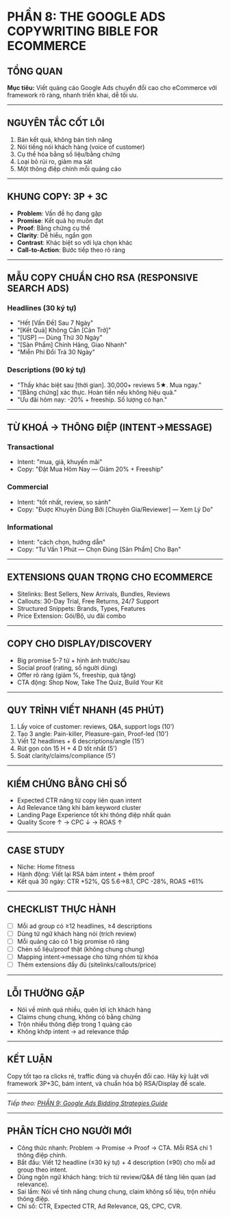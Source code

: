 # PHẦN 8: THE GOOGLE ADS COPYWRITING BIBLE FOR ECOMMERCE

## TỔNG QUAN
**Mục tiêu:** Viết quảng cáo Google Ads chuyển đổi cao cho eCommerce với framework rõ ràng, nhanh triển khai, dễ tối ưu.

---

## NGUYÊN TẮC CỐT LÕI
1. Bán kết quả, không bán tính năng  
2. Nói tiếng nói khách hàng (voice of customer)  
3. Cụ thể hóa bằng số liệu/bằng chứng  
4. Loại bỏ rủi ro, giảm ma sát  
5. Một thông điệp chính mỗi quảng cáo

---

## KHUNG COPY: 3P + 3C
- **Problem**: Vấn đề họ đang gặp  
- **Promise**: Kết quả họ muốn đạt  
- **Proof**: Bằng chứng cụ thể  
- **Clarity**: Dễ hiểu, ngắn gọn  
- **Contrast**: Khác biệt so với lựa chọn khác  
- **Call-to-Action**: Bước tiếp theo rõ ràng

---

## MẪU COPY CHUẨN CHO RSA (RESPONSIVE SEARCH ADS)

### Headlines (30 ký tự)
- "Hết [Vấn Đề] Sau 7 Ngày"
- "[Kết Quả] Không Cần [Cản Trở]"
- "[USP] — Dùng Thử 30 Ngày"
- "[Sản Phẩm] Chính Hãng, Giao Nhanh"
- "Miễn Phí Đổi Trả 30 Ngày"

### Descriptions (90 ký tự)
- "Thấy khác biệt sau [thời gian]. 30,000+ reviews 5★. Mua ngay."
- "[Bằng chứng] xác thực. Hoàn tiền nếu không hiệu quả."
- "Ưu đãi hôm nay: -20% + freeship. Số lượng có hạn."

---

## TỪ KHOÁ → THÔNG ĐIỆP (INTENT→MESSAGE)

### Transactional
- Intent: "mua, giá, khuyến mãi"  
- Copy: "Đặt Mua Hôm Nay — Giảm 20% + Freeship"

### Commercial
- Intent: "tốt nhất, review, so sánh"  
- Copy: "Được Khuyên Dùng Bởi [Chuyên Gia/Reviewer] — Xem Lý Do"

### Informational
- Intent: "cách chọn, hướng dẫn"  
- Copy: "Tư Vấn 1 Phút — Chọn Đúng [Sản Phẩm] Cho Bạn"

---

## EXTENSIONS QUAN TRỌNG CHO ECOMMERCE
- Sitelinks: Best Sellers, New Arrivals, Bundles, Reviews
- Callouts: 30-Day Trial, Free Returns, 24/7 Support
- Structured Snippets: Brands, Types, Features
- Price Extension: Gói/Bộ, ưu đãi combo

---

## COPY CHO DISPLAY/DISCOVERY
- Big promise 5-7 từ + hình ảnh trước/sau  
- Social proof (rating, số người dùng)  
- Offer rõ ràng (giảm %, freeship, quà tặng)  
- CTA động: Shop Now, Take The Quiz, Build Your Kit

---

## QUY TRÌNH VIẾT NHANH (45 PHÚT)
1) Lấy voice of customer: reviews, Q&A, support logs (10')  
2) Tạo 3 angle: Pain-killer, Pleasure-gain, Proof-led (10')  
3) Viết 12 headlines + 6 descriptions/angle (15')  
4) Rút gọn còn 15 H + 4 D tốt nhất (5')  
5) Soát clarity/claims/compliance (5')

---

## KIỂM CHỨNG BẰNG CHỈ SỐ
- Expected CTR nâng từ copy liên quan intent  
- Ad Relevance tăng khi bám keyword cluster  
- Landing Page Experience tốt khi thông điệp nhất quán  
- Quality Score ↑ → CPC ↓ → ROAS ↑

---

## CASE STUDY
- Niche: Home fitness  
- Hành động: Viết lại RSA bám intent + thêm proof  
- Kết quả 30 ngày: CTR +52%, QS 5.6→8.1, CPC -28%, ROAS +61%

---

## CHECKLIST THỰC HÀNH
- [ ] Mỗi ad group có ≥12 headlines, ≥4 descriptions
- [ ] Dùng từ ngữ khách hàng nói (trích review)
- [ ] Mỗi quảng cáo có 1 big promise rõ ràng
- [ ] Chèn số liệu/proof thật (không chung chung)
- [ ] Mapping intent→message cho từng nhóm từ khóa
- [ ] Thêm extensions đầy đủ (sitelinks/callouts/price)

---

## LỖI THƯỜNG GẶP
- Nói về mình quá nhiều, quên lợi ích khách hàng  
- Claims chung chung, không có bằng chứng  
- Trộn nhiều thông điệp trong 1 quảng cáo  
- Không khớp intent → ad relevance thấp

---

## KẾT LUẬN
Copy tốt tạo ra clicks rẻ, traffic đúng và chuyển đổi cao. Hãy kỷ luật với framework 3P+3C, bám intent, và chuẩn hóa bộ RSA/Display để scale.

---

*Tiếp theo: [PHẦN 9: Google Ads Bidding Strategies Guide](../10_Part_09_Bidding_Strategies.md)*

---

## PHÂN TÍCH CHO NGƯỜI MỚI
- Công thức nhanh: Problem → Promise → Proof → CTA. Mỗi RSA chỉ 1 thông điệp chính.
- Bắt đầu: Viết 12 headline (≤30 ký tự) + 4 description (≤90) cho mỗi ad group theo intent.
- Dùng ngôn ngữ khách hàng: trích từ review/Q&A để tăng liên quan (ad relevance).
- Sai lầm: Nói về tính năng chung chung, claim không số liệu, trộn nhiều thông điệp.
- Chỉ số: CTR, Expected CTR, Ad Relevance, QS, CPC, CVR.
